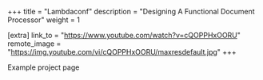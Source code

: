 +++
title = "Lambdaconf"
description = "Designing A Functional Document Processor"
weight = 1

[extra]
link_to = "https://www.youtube.com/watch?v=cQOPPHxOORU"
remote_image = "https://img.youtube.com/vi/cQOPPHxOORU/maxresdefault.jpg"
+++

Example project page